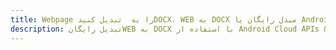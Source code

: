 ---title: Webpage را به  تبدیل کنیدDOCX، WEB به DOCX مبدل رایگان یا Android SDKdescription: تبدیل رایگانWEB به DOCX با استفاده از Android Cloud APIs & SDK همچنین اسناد PDF را در Cloud ایجاد، ویرایش و رندر کنید.---